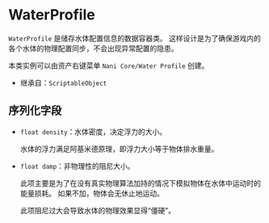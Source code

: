 # WaterProfile

`WaterProfile` 是储存水体配置信息的数据容器类。
这样设计是为了确保游戏内的各个水体的物理配置同步，不会出现异常配置的隐患。

本类实例可以由资产右键菜单 `Nani Core/Water Profile` 创建。

- 继承自：`ScriptableObject`

## 序列化字段

- `float density`：水体密度，决定浮力的大小。

	水体的浮力满足阿基米德原理，即浮力大小等于物体排水重量。

- `float damp`：非物理性的阻尼大小。

	此项主要是为了在没有真实物理算法加持的情况下模拟物体在水体中运动时的能量损耗。
	如果不加，物体会无休止地运动。

	此项阻尼过大会导致水体的物理效果显得“僵硬”。